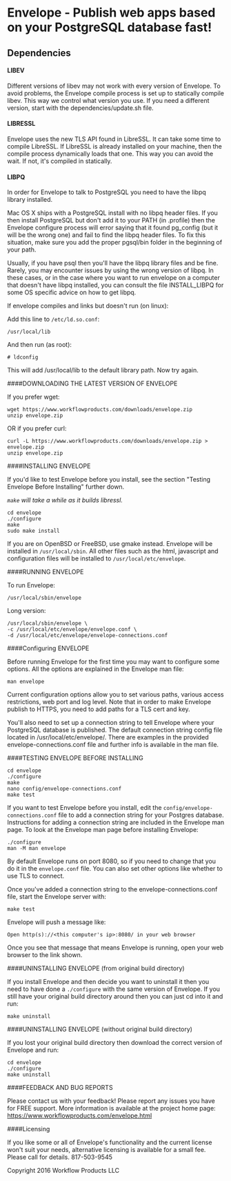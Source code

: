 # Envelope - Publish web apps based on your PostgreSQL database fast!

## Dependencies

#### LIBEV
Different versions of libev may not work with every version of Envelope. To avoid problems, the Envelope compile process is set up to statically compile libev. This way we control what version you use. If you need a different version, start with the dependencies/update.sh file.

#### LIBRESSL
Envelope uses the new TLS API found in LibreSSL. It can take some time to compile LibreSSL. If LibreSSL is already installed on your machine, then the compile process dynamically loads that one. This way you can avoid the wait. If not, it's compiled in statically.

#### LIBPQ
In order for Envelope to talk to PostgreSQL you need to have the libpq library installed.

Mac OS X ships with a PostgreSQL install with no libpq header files. If you then install PostgreSQL but don't add it to your PATH (in .profile) then the Envelope configure process will error saying that it found pg_config (but it will be the wrong one) and fail to find the libpq header files. To fix this situation, make sure you add the proper pgsql/bin folder in the beginning of your path.

Usually, if you have psql then you'll have the libpq library files and be fine. Rarely, you may encounter issues by using the wrong version of libpq. In these cases, or in the case where you want to run envelope on a computer that doesn't have libpq installed, you can consult the file INSTALL_LIBPQ for some OS specific advice on how to get libpq.

If envelope compiles and links but doesn't run (on linux):

Add this line to `/etc/ld.so.conf`:

    /usr/local/lib

And then run (as root):

    # ldconfig

This will add /usr/local/lib to the default library path. Now try again.

####DOWNLOADING THE LATEST VERSION OF ENVELOPE

If you prefer wget:

    wget https://www.workflowproducts.com/downloads/envelope.zip
    unzip envelope.zip

OR if you prefer curl:

    curl -L https://www.workflowproducts.com/downloads/envelope.zip > envelope.zip
    unzip envelope.zip

####INSTALLING ENVELOPE

If you'd like to test Envelope before you install, see the section "Testing Envelope Before Installing" further down.

*`make` will take a while as it builds libressl.*

    cd envelope
    ./configure
    make
    sudo make install

If you are on OpenBSD or FreeBSD, use gmake instead.
Envelope will be installed in `/usr/local/sbin`. All other files such as the html, javascript and configuration files will be installed to `/usr/local/etc/envelope`.

####RUNNING ENVELOPE

To run Envelope:

    /usr/local/sbin/envelope

Long version:

    /usr/local/sbin/envelope \
    -c /usr/local/etc/envelope/envelope.conf \
    -d /usr/local/etc/envelope/envelope-connections.conf

####Configuring ENVELOPE

Before running Envelope for the first time you may want to configure some options. All the options are explained in the Envelope man file:

    man envelope

Current configuration options allow you to set various paths, various access restrictions, web port and log level. Note that in order to make Envelope publish to HTTPS, you need to add paths for a TLS cert and key.

You'll also need to set up a connection string to tell Envelope where your PostgreSQL database is published. The default connection string config file located in /usr/local/etc/envelope/. There are examples in the provided envelope-connections.conf file and further info is available in the man file.

####TESTING ENVELOPE BEFORE INSTALLING

    cd envelope
    ./configure
    make
    nano config/envelope-connections.conf
    make test

If you want to test Envelope before you install, edit the `config/envelope-connections.conf` file to add a connection string for your Postgres database. Instructions for adding a connection string are included in the Envelope man page. To look at the Envelope man page before installing Envelope:

    ./configure
    man -M man envelope

By default Envelope runs on port 8080, so if you need to change that you do it in the `envelope.conf` file. You can also set other options like whether to use TLS to connect.

Once you've added a connection string to the envelope-connections.conf file, start the Envelope server with:

    make test

Envelope will push a message like:

    Open http(s)://<this computer's ip>:8080/ in your web browser

Once you see that message that means Envelope is running, open your web browser to the link shown.

####UNINSTALLING ENVELOPE (from original build directory)

If you install Envelope and then decide you want to uninstall it then you need to have done a `./configure` with the same version of Envelope. If you still have your original build directory around then you can just cd into it and run:

    make uninstall

####UNINSTALLING ENVELOPE (without original build directory)

If you lost your original build directory then download the correct version of Envelope and run:

    cd envelope
    ./configure
    make uninstall


####FEEDBACK AND BUG REPORTS

Please contact us with your feedback! Please report any issues you have for FREE support. More information is available at the project home page: https://www.workflowproducts.com/envelope.html

####Licensing

If you like some or all of Envelope's functionality and the current license won't suit your needs, alternative licensing is available for a small fee. Please call for details. 817-503-9545

Copyright 2016 Workflow Products LLC
